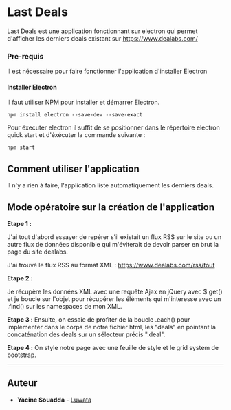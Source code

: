 # Last Deals

Last Deals est une application fonctionnant sur electron qui permet d'afficher les derniers deals existant sur https://www.dealabs.com/

### Pre-requis 

Il est nécessaire pour faire fonctionner l'application d'installer Electron

#### Installer Electron

Il faut utiliser NPM pour installer et démarrer Electron.

```
npm install electron --save-dev --save-exact
```

Pour éxecuter electron il suffit de se positionner dans le répertoire electron quick start et d'éxécuter la commande suivante :
```
npm start
```

## Comment utiliser l'application

Il n'y a rien à faire, l'application liste automatiquement les derniers deals.

## Mode opératoire sur la création de l'application

**Etape 1 :**

J'ai tout d'abord essayer de repérer s'il existait un flux RSS sur le site ou un autre flux de données disponible qui m'éviterait de devoir parser en brut la page du site dealabs.

J'ai trouvé le flux RSS au format XML : https://www.dealabs.com/rss/tout


**Etape 2 :**

Je récupère les données XML avec une requête Ajax en jQuery avec $.get() et je boucle sur l'objet pour récupérer les éléments qui m'interesse avec un .find() sur les namespaces de mon XML.


**Etape 3 :**
Ensuite, on essaie de profiter de la boucle .each() pour implémenter dans le corps de notre fichier html, les "deals" en pointant la concaténation des deals sur un sélecteur précis ".deal".

**Etape 4 :**
On style notre page avec une feuille de style et le grid system de bootstrap.

-----------------
## Auteur

* **Yacine Souadda** - [Luwata](https://github.com/luwata)
